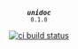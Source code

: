 <div align="center">

<strong><em><code>unidoc</code></em></strong><br><small><code>0.1.0</code></small>

[![ci build status](https://github.com/kelvin13/swift-unidoc/actions/workflows/build.yml/badge.svg)](https://github.com/kelvin13/swift-unidoc/actions/workflows/build.yml)

</div>
